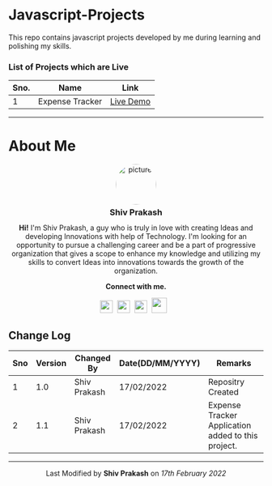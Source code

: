 # Javascript-Projects
This repo contains javascript projects developed by me during learning and polishing my skills.
<h3>List of Projects which are Live</h3>
<table>
  <thead>
    <tr>
      <th>Sno.</th>
      <th>Name</th>
      <th>Link</th>
    </tr>
  <tbody>
    <tr>
      <td>1</td>
      <td>Expense Tracker</td>
      <td><a href="https://expanse-tracker-f0438.web.app/index.html">Live Demo</a></td>
    </tr>
  </tbody>
  </thead>
</table>
<hr>
<h1>About Me </h1>

<center>
    <img src="https://media-exp1.licdn.com/dms/image/C5103AQEgE5y5PWLcbA/profile-displayphoto-shrink_800_800/0/1582881994900?e=1650499200&v=beta&t=GU5A3STgP5fUbCZJ2TlFjnsx0qWJzwp3O-UfmdGzEHw" style="width:80px; height:80px; border-radius:40px" alt="picture"/>
    <h3 style="margin-top:5px" ><center>Shiv Prakash</center></h3>
    <p style="margin-top:-5px;" ><center><b>Hi!</b> I'm Shiv Prakash, a guy who is truly in love with creating Ideas and developing Innovations with help of Technology. I'm looking for an opportunity to pursue a challenging career and be a part of progressive organization that gives a scope to enhance my knowledge and utilizing my skills to convert Ideas into innovations towards the growth of the organization.</center></p>
    <div style="margin-top:0px">
        <p><center><b>Connect with me.</b></center></p>
        <div style="display:inline-block;margin-right:5px">
            <a href="https://www.linkedin.com/in/iamshivprakash" style="text-decoration:none; margin-right:5px"><img src="https://cdn-icons-png.flaticon.com/512/174/174857.png" style="width:25px; height:25px"></a>
          <a href="https://www.github.com/iamshivprakash" style="text-decoration:none; margin-right:5px"><img src="https://cdn-icons-png.flaticon.com/512/733/733609.png" style="width:25px; height:25px"></a>
          <a href="https://www.instagram.com/shi_pra_" style="text-decoration:none; margin-right:5px"><img src="https://cdn-icons-png.flaticon.com/512/174/174855.png" style="width:25px; height:25px"></a>
                      <a href="https://www.kaggle.com/shivprakash21" style="text-decoration:none; margin-right:5px"><img src="https://storage.googleapis.com/kaggle-avatars/images/default-thumb.png" style="width:30px; height:30px"></a>
        </div>
    </div>
</center>

<h2>Change Log</h2>

<div>
    <table>
        <thead>
            <tr>
                <th>Sno</th>
                <th>Version</th>
                <th>Changed By</th>
                <th>Date(DD/MM/YYYY)</th>
                <th>Remarks</th>
            </tr>
        </thead>
        <tbody>
            <tr>
                <td>1</td>
                <td>1.0</td>
                <td>Shiv Prakash</td>
                <td>17/02/2022</td>
                <td>Repositry Created</td>
            </tr>
            <tr>
                <td>2</td>
                <td>1.1</td>
                <td>Shiv Prakash</td>
                <td>17/02/2022</td>
                <td>Expense Tracker Application added to this project.</td>
            </tr>
        </tbody>
    </table>    
</div>
<hr>
<p><center>Last Modified by <b>Shiv Prakash</b> on <i>17th February 2022</i></center></p>
